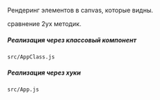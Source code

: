 Рендеринг элементов в canvas, которые видны.
 
сравнение 2ух методик. 
##### Реализация через классовый компонент
`src/AppClass.js`
##### Реализация через хуки
`src/App.js`
